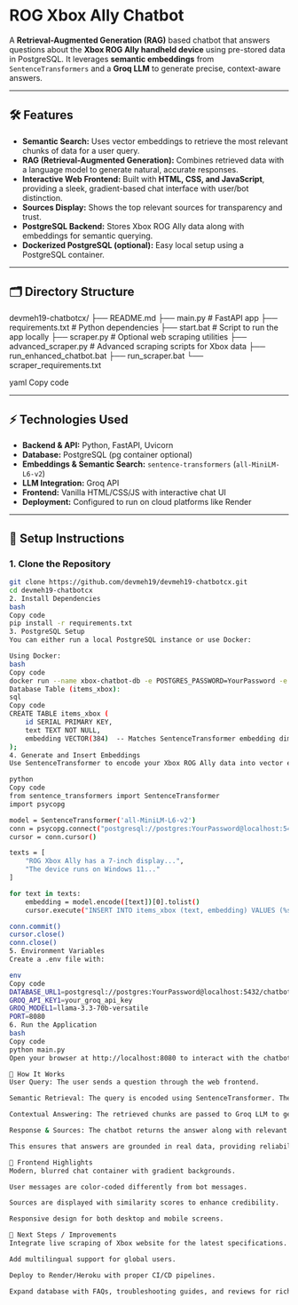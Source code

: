 # ROG Xbox Ally Chatbot

A **Retrieval-Augmented Generation (RAG)** based chatbot that answers questions about the **Xbox ROG Ally handheld device** using pre-stored data in PostgreSQL. It leverages **semantic embeddings** from `SentenceTransformers` and a **Groq LLM** to generate precise, context-aware answers.  

---

## 🛠 Features

- **Semantic Search:** Uses vector embeddings to retrieve the most relevant chunks of data for a user query.
- **RAG (Retrieval-Augmented Generation):** Combines retrieved data with a language model to generate natural, accurate responses.
- **Interactive Web Frontend:** Built with **HTML, CSS, and JavaScript**, providing a sleek, gradient-based chat interface with user/bot distinction.
- **Sources Display:** Shows the top relevant sources for transparency and trust.
- **PostgreSQL Backend:** Stores Xbox ROG Ally data along with embeddings for semantic querying.
- **Dockerized PostgreSQL (optional):** Easy local setup using a PostgreSQL container.

---

## 🗂 Directory Structure

devmeh19-chatbotcx/
├── README.md
├── main.py # FastAPI app
├── requirements.txt # Python dependencies
├── start.bat # Script to run the app locally
├── scraper.py # Optional web scraping utilities
├── advanced_scraper.py # Advanced scraping scripts for Xbox data
├── run_enhanced_chatbot.bat
├── run_scraper.bat
└── scraper_requirements.txt

yaml
Copy code

---

## ⚡ Technologies Used

- **Backend & API:** Python, FastAPI, Uvicorn  
- **Database:** PostgreSQL (pg container optional)  
- **Embeddings & Semantic Search:** `sentence-transformers` (`all-MiniLM-L6-v2`)  
- **LLM Integration:** Groq API  
- **Frontend:** Vanilla HTML/CSS/JS with interactive chat UI  
- **Deployment:** Configured to run on cloud platforms like Render  

---

## 🔧 Setup Instructions

### 1. Clone the Repository

```bash
git clone https://github.com/devmeh19/devmeh19-chatbotcx.git
cd devmeh19-chatbotcx
2. Install Dependencies
bash
Copy code
pip install -r requirements.txt
3. PostgreSQL Setup
You can either run a local PostgreSQL instance or use Docker:

Using Docker:
bash
Copy code
docker run --name xbox-chatbot-db -e POSTGRES_PASSWORD=YourPassword -e POSTGRES_USER=postgres -e POSTGRES_DB=chatbotdata -p 5432:5432 -d postgres
Database Table (items_xbox):
sql
Copy code
CREATE TABLE items_xbox (
    id SERIAL PRIMARY KEY,
    text TEXT NOT NULL,
    embedding VECTOR(384)  -- Matches SentenceTransformer embedding dimension
);
4. Generate and Insert Embeddings
Use SentenceTransformer to encode your Xbox ROG Ally data into vector embeddings:

python
Copy code
from sentence_transformers import SentenceTransformer
import psycopg

model = SentenceTransformer('all-MiniLM-L6-v2')
conn = psycopg.connect("postgresql://postgres:YourPassword@localhost:5432/chatbotdata")
cursor = conn.cursor()

texts = [
    "ROG Xbox Ally has a 7-inch display...",
    "The device runs on Windows 11..."
]

for text in texts:
    embedding = model.encode([text])[0].tolist()
    cursor.execute("INSERT INTO items_xbox (text, embedding) VALUES (%s, %s)", (text, embedding))

conn.commit()
cursor.close()
conn.close()
5. Environment Variables
Create a .env file with:

env
Copy code
DATABASE_URL1=postgresql://postgres:YourPassword@localhost:5432/chatbotdata
GROQ_API_KEY1=your_groq_api_key
GROQ_MODEL1=llama-3.3-70b-versatile
PORT=8080
6. Run the Application
bash
Copy code
python main.py
Open your browser at http://localhost:8080 to interact with the chatbot.

🧠 How It Works
User Query: The user sends a question through the web frontend.

Semantic Retrieval: The query is encoded using SentenceTransformer. The system searches for the top k similar chunks in PostgreSQL using vector similarity.

Contextual Answering: The retrieved chunks are passed to Groq LLM to generate a detailed, context-aware answer.

Response & Sources: The chatbot returns the answer along with relevant sources and similarity scores.

This ensures that answers are grounded in real data, providing reliability and transparency.

🎨 Frontend Highlights
Modern, blurred chat container with gradient backgrounds.

User messages are color-coded differently from bot messages.

Sources are displayed with similarity scores to enhance credibility.

Responsive design for both desktop and mobile screens.

🚀 Next Steps / Improvements
Integrate live scraping of Xbox website for the latest specifications.

Add multilingual support for global users.

Deploy to Render/Heroku with proper CI/CD pipelines.

Expand database with FAQs, troubleshooting guides, and reviews for richer answers.
